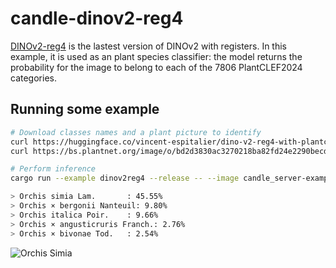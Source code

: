 # candle-dinov2-reg4

[DINOv2-reg4](https://arxiv.org/abs/2309.16588) is the lastest version of DINOv2 with registers.
In this example, it is used as an plant species classifier: the model returns the
probability for the image to belong to each of the 7806 PlantCLEF2024 categories.

## Running some example

```bash
# Download classes names and a plant picture to identify
curl https://huggingface.co/vincent-espitalier/dino-v2-reg4-with-plantclef2024-weights/raw/main/species_id_mapping.txt --output candle_server-examples/examples/dinov2reg4/species_id_mapping.txt
curl https://bs.plantnet.org/image/o/bd2d3830ac3270218ba82fd24e2290becd01317c --output candle_server-examples/examples/dinov2reg4/bd2d3830ac3270218ba82fd24e2290becd01317c.jpg

# Perform inference
cargo run --example dinov2reg4 --release -- --image candle_server-examples/examples/dinov2reg4/bd2d3830ac3270218ba82fd24e2290becd01317c.jpg

> Orchis simia Lam.       : 45.55%
> Orchis × bergonii Nanteuil: 9.80%
> Orchis italica Poir.    : 9.66%
> Orchis × angusticruris Franch.: 2.76%
> Orchis × bivonae Tod.   : 2.54%

```

![Orchis Simia](https://bs.plantnet.org/image/o/bd2d3830ac3270218ba82fd24e2290becd01317c)
